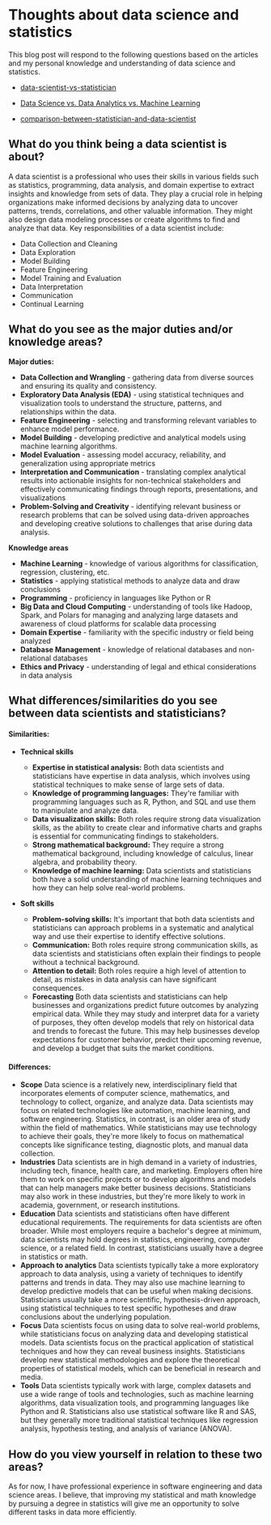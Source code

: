 # Thoughts about data science and statistics

This blog post will respond to the following questions based on the articles and my personal knowledge and understanding of data science and statistics.

  - [data-scientist-vs-statistician](https://www.indeed.com/career-advice/finding-a-job/data-scientist-vs-statistician)

  - [Data Science vs. Data Analytics vs. Machine Learning](https://www.simplilearn.com/data-science-vs-data-analytics-vs-machine-learning-article)

  - [comparison-between-statistician-and-data-scientist](https://scientistcafe.com/ids/comparison-between-statistician-and-data-scientist.html)

## What do you think being a data scientist is about? 

A data scientist is a professional who uses their skills in various fields such as statistics, programming, data analysis, and domain expertise to extract insights and knowledge from sets of data. They play a crucial role in helping organizations make informed decisions by analyzing data to uncover patterns, trends, correlations, and other valuable information. They might also design data modeling processes or create algorithms to find and analyze that data. Key responsibilities of a data scientist include:
  - Data Collection and Cleaning
  - Data Exploration
  - Model Building
  - Feature Engineering
  - Model Training and Evaluation
  - Data Interpretation
  - Communication
  - Continual Learning




## What do you see as the major duties and/or knowledge areas?

**Major duties:**
  - **Data Collection and Wrangling** - gathering data from diverse sources and ensuring its quality and consistency.
  - **Exploratory Data Analysis (EDA)** - using statistical techniques and visualization tools to understand the structure, patterns, and relationships within the data.
  - **Feature Engineering** - selecting and transforming relevant variables to enhance model performance.
  - **Model Building** - developing predictive and analytical models using machine learning algorithms.
  - **Model Evaluation** - assessing model accuracy, reliability, and generalization using appropriate metrics
  - **Interpretation and Communication** - translating complex analytical results into actionable insights for non-technical stakeholders and effectively communicating findings through reports, presentations, and visualizations
  - **Problem-Solving and Creativity** - identifying relevant business or research problems that can be solved using data-driven approaches and developing creative solutions to challenges that arise during data analysis.

 **Knowledge areas**
  - **Machine Learning** - knowledge of various algorithms for classification, regression, clustering, etc.
  - **Statistics** - applying statistical methods to analyze data and draw conclusions
  - **Programming** - proficiency in languages like Python or R
  - **Big Data and Cloud Computing** - understanding of tools like Hadoop, Spark, and Polars for managing and analyzing large datasets and awareness of cloud platforms for scalable data processing
  - **Domain Expertise** - familiarity with the specific industry or field being analyzed
  - **Database Management** - knowledge of relational databases and non-relational databases
  - **Ethics and Privacy** - understanding of legal and ethical considerations in data analysis
 

## What differences/similarities do you see between data scientists and statisticians?

#### Similarities:


  - **Technical skills**
    - **Expertise in statistical analysis:** Both data scientists and statisticians have expertise in data analysis, which involves using statistical techniques to make sense of large sets of data.
    - **Knowledge of programming languages:** They're familiar with programming languages such as R, Python, and SQL and use them to manipulate and analyze data.
    - **Data visualization skills:** Both roles require strong data visualization skills, as the ability to create clear and informative charts and graphs is essential for communicating findings to stakeholders.
    - **Strong mathematical background:** They require a strong mathematical background, including knowledge of calculus, linear algebra, and probability theory.
    - **Knowledge of machine learning:** Data scientists and statisticians both have a solid understanding of machine learning techniques and how they can help solve real-world problems.


  - **Soft skills**
    - **Problem-solving skills:** It's important that both data scientists and statisticians can approach problems in a systematic and analytical way and use their expertise to identify effective solutions.
    - **Communication:** Both roles require strong communication skills, as data scientists and statisticians often explain their findings to people without a technical background.
    - **Attention to detail:** Both roles require a high level of attention to detail, as mistakes in data analysis can have significant consequences.
    - **Forecasting** Both data scientists and statisticians can help businesses and organizations predict future outcomes by analyzing empirical data. While they may study and interpret data for a variety of purposes, they often develop models that rely on historical data and trends to forecast the future. This may help businesses develop expectations for customer behavior, predict their upcoming revenue, and develop a budget that suits the market conditions.

#### Differences:
  - **Scope**  Data science is a relatively new, interdisciplinary field that incorporates elements of computer science, mathematics, and technology to collect, organize, and analyze data. Data scientists may focus on related technologies like automation, machine learning, and software engineering. Statistics, in contrast, is an older area of study within the field of mathematics. While statisticians may use technology to achieve their goals, they're more likely to focus on mathematical concepts like significance testing, diagnostic plots, and manual data collection.
  - **Industries** Data scientists are in high demand in a variety of industries, including tech, finance, health care, and marketing. Employers often hire them to work on specific projects or to develop algorithms and models that can help managers make better business decisions. Statisticians may also work in these industries, but they're more likely to work in academia, government, or research institutions.
  - **Education** Data scientists and statisticians often have different educational requirements. The requirements for data scientists are often broader. While most employers require a bachelor's degree at minimum, data scientists may hold degrees in statistics, engineering, computer science, or a related field. In contrast, statisticians usually have a degree in statistics or math.
  - **Approach to analytics** Data scientists typically take a more exploratory approach to data analysis, using a variety of techniques to identify patterns and trends in data. They may also use machine learning to develop predictive models that can be useful when making decisions. Statisticians usually take a more scientific, hypothesis-driven approach, using statistical techniques to test specific hypotheses and draw conclusions about the underlying population.
  - **Focus** Data scientists focus on using data to solve real-world problems, while statisticians focus on analyzing data and developing statistical models. Data scientists focus on the practical application of statistical techniques and how they can reveal business insights. Statisticians develop new statistical methodologies and explore the theoretical properties of statistical models, which can be beneficial in research and media.
  - **Tools** Data scientists typically work with large, complex datasets and use a wide range of tools and technologies, such as machine learning algorithms, data visualization tools, and programming languages like Python and R. Statisticians also use statistical software like R and SAS, but they generally more traditional statistical techniques like regression analysis, hypothesis testing, and analysis of variance (ANOVA).

## How do you view yourself in relation to these two areas?

As for now, I have professional experience in software engineering and data science areas. I believe, that improving my statistical and math knowledge by pursuing a degree in statistics will give me an opportunity to solve different tasks in data more efficiently. 

